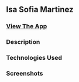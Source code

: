 ## Isa Sofia Martinez

### <a href="www.isasofiamartinez.com" target="_blank">View The App </a>

### Description

### Technologies Used

### Screenshots